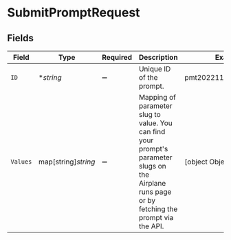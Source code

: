 # SubmitPromptRequest


## Fields

| Field                                                                                                                                           | Type                                                                                                                                            | Required                                                                                                                                        | Description                                                                                                                                     | Example                                                                                                                                         |
| ----------------------------------------------------------------------------------------------------------------------------------------------- | ----------------------------------------------------------------------------------------------------------------------------------------------- | ----------------------------------------------------------------------------------------------------------------------------------------------- | ----------------------------------------------------------------------------------------------------------------------------------------------- | ----------------------------------------------------------------------------------------------------------------------------------------------- |
| `ID`                                                                                                                                            | **string*                                                                                                                                       | :heavy_minus_sign:                                                                                                                              | Unique ID of the prompt.                                                                                                                        | pmt20221122zyydx3rho2t                                                                                                                          |
| `Values`                                                                                                                                        | map[string]*string*                                                                                                                             | :heavy_minus_sign:                                                                                                                              | Mapping of parameter slug to value. You can find your prompt's parameter slugs on<br/>the Airplane runs page or by fetching the prompt via the API. | [object Object]                                                                                                                                 |